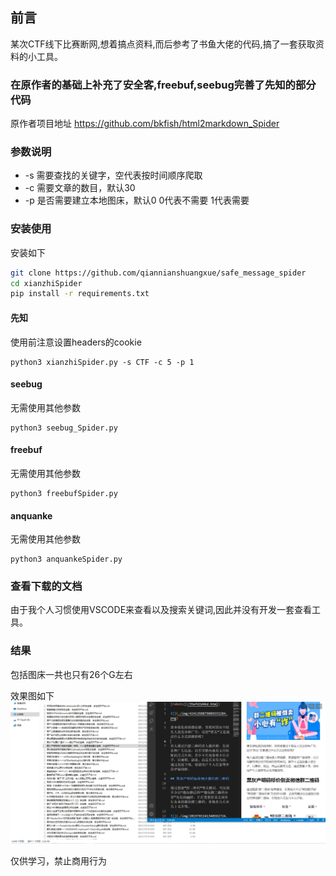 ## 前言
某次CTF线下比赛断网,想着搞点资料,而后参考了书鱼大佬的代码,搞了一套获取资料的小工具。
### 在原作者的基础上补充了安全客,freebuf,seebug完善了先知的部分代码
原作者项目地址 https://github.com/bkfish/html2markdown_Spider

### 参数说明
- -s 需要查找的关键字，空代表按时间顺序爬取
- -c 需要文章的数目，默认30
- -p 是否需要建立本地图床，默认0 0代表不需要 1代表需要


### 安装使用
安装如下
```bash
git clone https://github.com/qiannianshuangxue/safe_message_spider
cd xianzhiSpider
pip install -r requirements.txt
```

#### 先知
使用前注意设置headers的cookie
```
python3 xianzhiSpider.py -s CTF -c 5 -p 1
```
#### seebug
无需使用其他参数
```
python3 seebug_Spider.py
```
#### freebuf
无需使用其他参数
```
python3 freebufSpider.py
```
#### anquanke
无需使用其他参数
```
python3 anquankeSpider.py
```
### 查看下载的文档
由于我个人习惯使用VSCODE来查看以及搜索关键词,因此并没有开发一套查看工具。

### 结果
包括图床一共也只有26个G左右

效果图如下
![](1.jpg)

仅供学习，禁止商用行为